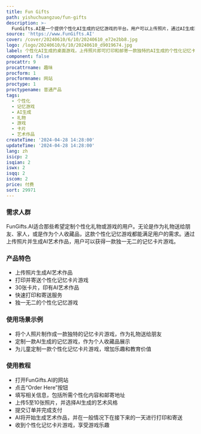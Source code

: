 ```yaml
---
title: Fun Gifts
path: yishuchuangzuo/fun-gifts
description: >-
  FunGifts.AI是一个提供个性化AI生成的记忆游戏的平台。用户可以上传照片，通过AI生成独特的艺术作品，并打印成为一款记忆卡片游戏。这款游戏拥有30张卡片，印有训练人物的AI艺术作品。FunGifts.AI提供快速的打印和寄送服务，为用户打造一款独一无二的记忆游戏。
source: 'https://www.FunGifts.AI'
cover: /cover/20240610/6/10/20240610_e72e2bb8.jpg
logo: /logo/20240610/6/10/20240610_d9019674.jpg
label: 个性化AI生成的桌面游戏，上传照片即可打印和邮寄一款独特的AI生成的个性化记忆卡片游戏。
component: false
procattr: 9
procattrname: 趣味
procform: 1
procformname: 网站
proctype: 1
proctypename: 普通产品
tags:
  - 个性化
  - 记忆游戏
  - AI生成
  - 礼物
  - 游戏
  - 卡片
  - 艺术作品
createTime: '2024-04-28 14:28:00'
updateTime: '2024-04-28 14:28:00'
lang: zh
isicp: 2
isqian: 2
iswx: 2
isqq: 2
iscom: 2
price: 付费
sort: 29971
---
```




### 需求人群
FunGifts.AI适合那些希望定制个性化礼物或游戏的用户。无论是作为礼物送给朋友、家人，或是作为个人收藏品，这款个性化记忆游戏都能满足用户的需求。通过上传照片并生成AI艺术作品，用户可以获得一款独一无二的记忆卡片游戏。

### 产品特色
* 上传照片生成AI艺术作品
* 打印并寄送个性化记忆卡片游戏
* 30张卡片，印有AI艺术作品
* 快速打印和寄送服务
* 独一无二的个性化记忆游戏

### 使用场景示例
* 将个人照片制作成一款独特的记忆卡片游戏，作为礼物送给朋友
* 定制一款AI生成的记忆游戏，作为个人收藏品展示
* 为儿童定制一款个性化记忆卡片游戏，增加乐趣和教育价值

### 使用教程
* 打开FunGifts.AI的网站
* 点击“Order Here”按钮
* 填写相关信息，包括所需个性化内容和邮寄地址
* 上传5至10张照片，并选择AI生成的艺术风格
* 提交订单并完成支付
* AI将开始生成艺术作品，并在一般情况下在接下来的一天进行打印和寄送
* 收到个性化记忆卡片游戏，享受游戏乐趣

  
